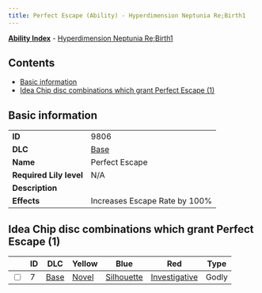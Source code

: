 ```yaml
---
title: Perfect Escape (Ability) - Hyperdimension Neptunia Re;Birth1
---
```


[**Ability Index**](/neptunia/rb1/ability/index.html) - [Hyperdimension Neptunia Re;Birth1](/neptunia/rb1)

## Contents

- [Basic information](#basic-information)
- [Idea Chip disc combinations which grant Perfect Escape (1)](#idea-chip-disc-combinations-which-grant-perfect-escape-1)

## Basic information

|   |   |
| -- | -- |
| **ID** | 9806 |
| **DLC** | [Base](/neptunia/rb1/dlc/1-base.html) |
| **Name** | Perfect Escape |
| **Required Lily level** | N/A |
| **Description** |  |
| **Effects** | Increases Escape Rate by 100% |


## Idea Chip disc combinations which grant Perfect Escape (1)

|    | ID | DLC | Yellow | Blue | Red | Type |
| -- | -- | --- | ------ | ---- | --- | ---- |
| <input type="checkbox" id="rb1-item-1-7" class="trackbox" /> | 7 | [Base](/neptunia/rb1/dlc/1-base.html) | [Novel](/neptunia/rb1/item/1-5022-novel.html) | [Silhouette](/neptunia/rb1/item/1-5080-silhouette.html) | [Investigative](/neptunia/rb1/item/1-5165-investigative.html) | Godly |
